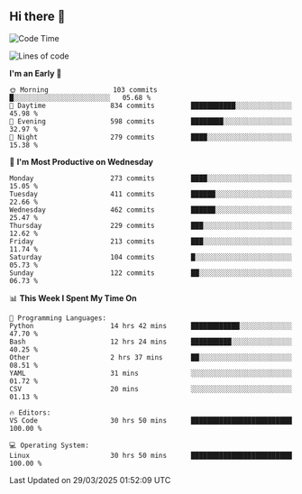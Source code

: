 ## Hi there 👋

<!--
**Wangmerlyn/Wangmerlyn** is a ✨ _special_ ✨ repository because its `README.md` (this file) appears on your GitHub profile.

Here are some ideas to get you started:

- 🔭 I’m currently working on ...
- 🌱 I’m currently learning ...
- 👯 I’m looking to collaborate on ...
- 🤔 I’m looking for help with ...
- 💬 Ask me about ...
- 📫 How to reach me: ...
- 😄 Pronouns: ...
- ⚡ Fun fact: ...
-->
<!--START_SECTION:waka-->
![Code Time](http://img.shields.io/badge/Code%20Time-138%20hrs%2019%20mins-blue)

![Lines of code](https://img.shields.io/badge/From%20Hello%20World%20I%27ve%20Written-8.9%20million%20lines%20of%20code-blue)

**I'm an Early 🐤** 

```text
🌞 Morning                103 commits         █░░░░░░░░░░░░░░░░░░░░░░░░   05.68 % 
🌆 Daytime                834 commits         ███████████░░░░░░░░░░░░░░   45.98 % 
🌃 Evening                598 commits         ████████░░░░░░░░░░░░░░░░░   32.97 % 
🌙 Night                  279 commits         ████░░░░░░░░░░░░░░░░░░░░░   15.38 % 
```
📅 **I'm Most Productive on Wednesday** 

```text
Monday                   273 commits         ████░░░░░░░░░░░░░░░░░░░░░   15.05 % 
Tuesday                  411 commits         ██████░░░░░░░░░░░░░░░░░░░   22.66 % 
Wednesday                462 commits         ██████░░░░░░░░░░░░░░░░░░░   25.47 % 
Thursday                 229 commits         ███░░░░░░░░░░░░░░░░░░░░░░   12.62 % 
Friday                   213 commits         ███░░░░░░░░░░░░░░░░░░░░░░   11.74 % 
Saturday                 104 commits         █░░░░░░░░░░░░░░░░░░░░░░░░   05.73 % 
Sunday                   122 commits         ██░░░░░░░░░░░░░░░░░░░░░░░   06.73 % 
```


📊 **This Week I Spent My Time On** 

```text
💬 Programming Languages: 
Python                   14 hrs 42 mins      ████████████░░░░░░░░░░░░░   47.70 % 
Bash                     12 hrs 24 mins      ██████████░░░░░░░░░░░░░░░   40.25 % 
Other                    2 hrs 37 mins       ██░░░░░░░░░░░░░░░░░░░░░░░   08.51 % 
YAML                     31 mins             ░░░░░░░░░░░░░░░░░░░░░░░░░   01.72 % 
CSV                      20 mins             ░░░░░░░░░░░░░░░░░░░░░░░░░   01.13 % 

🔥 Editors: 
VS Code                  30 hrs 50 mins      █████████████████████████   100.00 % 

💻 Operating System: 
Linux                    30 hrs 50 mins      █████████████████████████   100.00 % 
```


 Last Updated on 29/03/2025 01:52:09 UTC
<!--END_SECTION:waka-->
